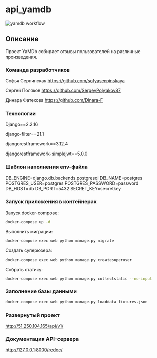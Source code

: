 # api_yamdb

![yamdb workflow](https://github.com/sofyaserpinskaya/yamdb_final/workflows/yamdb_workflow/badge.svg)

## Описание

Проект YaMDb собирает отзывы пользователей на различные произведения.

### Команда разработчиков

Софья Серпинская <https://github.com/sofyaserpinskaya>

Сергей Поляков <https://github.com/SergeyPolyakov87>

Динара Фатехова <https://github.com/Dinara-F>

### Технологии

Django==2.2.16

django-filter==21.1

djangorestframework==3.12.4

djangorestframework-simplejwt==5.0.0

### Шаблон наполнения env-файла

DB_ENGINE=django.db.backends.postgresql
DB_NAME=postgres
POSTGRES_USER=postgres
POSTGRES_PASSWORD=password
DB_HOST=db
DB_PORT=5432
SECRET_KEY=secretkey

### Запуск приложения в контейнерах

Запуск docker-compose:

```bash
docker-compose up -d
```

Выполнить миграции:

```bash
docker-compose exec web python manage.py migrate
```

Создать суперюзера:

```bash
docker-compose exec web python manage.py createsuperuser
```

Собрать статику:

```bash
docker-compose exec web python manage.py collectstatic --no-input
```

### Заполнение базы данными

```bash
docker-compose exec web python manage.py loaddata fixtures.json
```

### Развернутый проект

<http://51.250.104.165/api/v1/>

### Документация API-сервера

<http://127.0.0.1:8000/redoc/>
